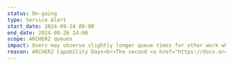 ```yaml
---
status: On-going
type: Service Alert
start_date: 2024-09-24 08:00  
end_date: 2024-09-26 14:00
scope: ARCHER2 queues
impact: Users may observe slightly longer queue times for other work while some nodes are reserved for the Capability QoS.
reason: ARCHER2 Capability Days<br>The second <a href="https://docs.archer2.ac.uk/user-guide/scheduler/#capability-days">ARCHER2 Capability Days</a> session will run from 4-6 June 2024.
---
```


